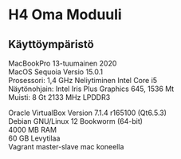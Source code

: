 # H4 Oma Moduuli

## Käyttöympäristö

MacBookPro 13-tuumainen 2020 <br />
MacOS Sequoia Versio 15.0.1 <br />
Prosessori: 1,4 GHz Neliytiminen Intel Core i5 <br />
Näytönohjain: Intel Iris Plus Graphics 645, 1536 Mt <br />
Muisti: 8 Gt 2133 MHz LPDDR3 <br />

Oracle VirtualBox Version 7.1.4 r165100 (Qt6.5.3) <br />
Debian GNU/Linux 12 Bookworm (64-bit) <br />
4000 MB RAM <br />
60 GB Levytilaa <br />
Vagrant master-slave mac koneella <br />
